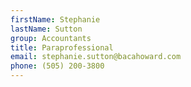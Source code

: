 ```yaml
---
firstName: Stephanie
lastName: Sutton
group: Accountants
title: Paraprofessional
email: stephanie.sutton@bacahoward.com
phone: (505) 200-3800
---
```

